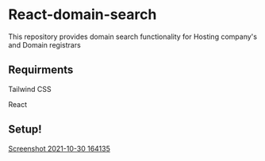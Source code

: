 # React-domain-search
This repository provides domain search functionality for Hosting company's and Domain registrars


## Requirments

Tailwind CSS

React 

## Setup!
[Screenshot 2021-10-30 164135](https://user-images.githubusercontent.com/63194009/139539883-b9b36231-7096-4ab6-91ef-6af5ec9f11b6.png)
